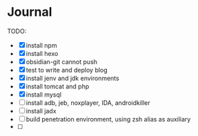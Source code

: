 
# Journal
TODO:
- [x] install npm
- [x] install hexo 
- [x] obsidian-git cannot push
- [x] test to write and deploy blog
- [x] install jenv and jdk environments
- [x] install tomcat and php
- [x] install mysql
- [ ] install adb, jeb, noxplayer, IDA, androidkiller
- [ ] install jadx
- [ ] build penetration environment, using zsh alias as auxiliary
- [ ] 